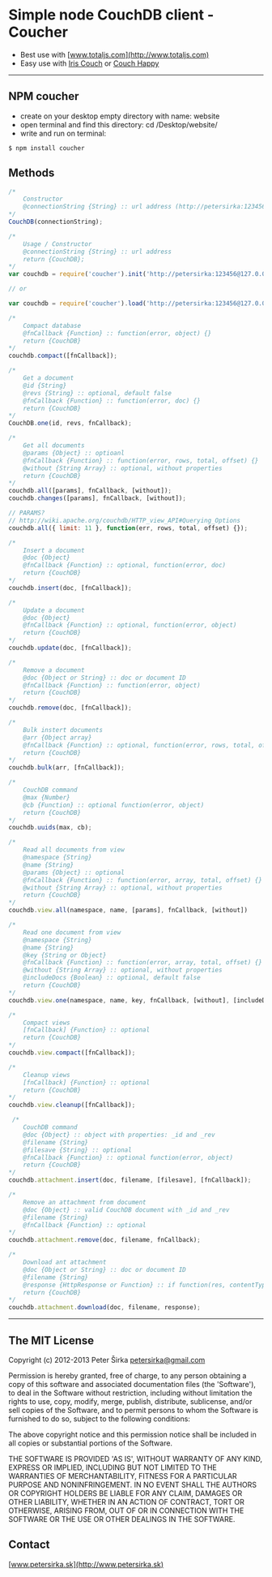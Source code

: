 Simple node CouchDB client - Coucher
====================================

- Best use with [www.totaljs.com](http://www.totaljs.com)
- Easy use with [Iris Couch](http://www.iriscouch.com) or [Couch Happy](https://www.couchappy.com/)

***

## NPM coucher

- create on your desktop empty directory with name: website
- open terminal and find this directory: cd /Desktop/website/
- write and run on terminal:

```text
$ npm install coucher
```

## Methods

```js
/*
    Constructor
    @connectionString {String} :: url address (http://petersirka:123456@127.0.0.1:5984/yourdatabase/)
*/
CouchDB(connectionString);

/*
    Usage / Constructor
    @connectionString {String} :: url address
    return {CouchDB};
*/
var couchdb = require('coucher').init('http://petersirka:123456@127.0.0.1:5984/eshop/');

// or

var couchdb = require('coucher').load('http://petersirka:123456@127.0.0.1:5984/eshop/');

/*
	Compact database
    @fnCallback {Function} :: function(error, object) {}
    return {CouchDB}
*/
couchdb.compact([fnCallback]);

/*
	Get a document
    @id {String}
    @revs {String} :: optional, default false
    @fnCallback {Function} :: function(error, doc) {}
    return {CouchDB}
*/
CouchDB.one(id, revs, fnCallback);

/*
	Get all documents
    @params {Object} :: optioanl
    @fnCallback {Function} :: function(error, rows, total, offset) {}
	@without {String Array} :: optional, without properties
    return {CouchDB}
*/
couchdb.all([params], fnCallback, [without]);
couchdb.changes([params], fnCallback, [without]);

// PARAMS?
// http://wiki.apache.org/couchdb/HTTP_view_API#Querying_Options
couchdb.all({ limit: 11 }, function(err, rows, total, offset) {});

/*
	Insert a document
	@doc {Object}
	@fnCallback {Function} :: optional, function(error, doc)
	return {CouchDB}
*/
couchdb.insert(doc, [fnCallback]);

/*
	Update a document
	@doc {Object}
	@fnCallback {Function} :: optional, function(error, object)
	return {CouchDB}
*/
couchdb.update(doc, [fnCallback]);

/*
	Remove a document
	@doc {Object or String} :: doc or document ID
	@fnCallback {Function} :: function(error, object)
	return {CouchDB}
*/
couchdb.remove(doc, [fnCallback]);

/*
	Bulk instert documents
	@arr {Object array}
	@fnCallback {Function} :: optional, function(error, rows, total, offset)
	return {CouchDB}
*/
couchdb.bulk(arr, [fnCallback]);

/*
    CouchDB command
    @max {Number}
    @cb {Function} :: optional function(error, object)
    return {CouchDB}
*/
couchdb.uuids(max, cb);

/*
	Read all documents from view
	@namespace {String}
	@name {String}
	@params {Object} :: optional
	@fnCallback {Function} :: function(error, array, total, offset) {}
	@without {String Array} :: optional, without properties
	return {CouchDB}
*/
couchdb.view.all(namespace, name, [params], fnCallback, [without])

/*
	Read one document from view
	@namespace {String}
	@name {String}
	@key {String or Object}
	@fnCallback {Function} :: function(error, array, total, offset) {}
	@without {String Array} :: optional, without properties
	@includeDocs {Boolean} :: optional, default false
	return {CouchDB}
*/
couchdb.view.one(namespace, name, key, fnCallback, [without], [includeDocs]);

/*
	Compact views
	[fnCallback] {Function} :: optional
	return {CouchDB}
*/
couchdb.view.compact([fnCallback]);

/*
	Cleanup views
	[fnCallback] {Function} :: optional
	return {CouchDB}
*/
couchdb.view.cleanup([fnCallback]);

 /*
	CouchDB command
	@doc {Object} :: object with properties: _id and _rev
	@filename {String}
	@filesave {String} :: optional
	@fnCallback {Function} :: optional function(error, object)
	return {CouchDB}
*/
couchdb.attachment.insert(doc, filename, [filesave], [fnCallback]);

/*
	Remove an attachment from document
	@doc {Object} :: valid CouchDB document with _id and _rev
	@filename {String}
	@fnCallback {Function} :: optional
*/
couchdb.attachment.remove(doc, filename, fnCallback);

/*
	Download ant attachment
	@doc {Object or String} :: doc or document ID
	@filename {String}
	@response {HttpResponse or Function} :: if function(res, contentType)
	return {CouchDB}
*/
couchdb.attachment.download(doc, filename, response);

```

***

## The MIT License

Copyright (c) 2012-2013 Peter Širka <petersirka@gmail.com>

Permission is hereby granted, free of charge, to any person obtaining a copy of this software and associated documentation files (the 'Software'), to deal in the Software without restriction, including without limitation the rights to use, copy, modify, merge, publish, distribute, sublicense, and/or sell copies of the Software, and to permit persons to whom the Software is furnished to do so, subject to the following conditions:

The above copyright notice and this permission notice shall be included in all copies or substantial portions of the Software.

THE SOFTWARE IS PROVIDED 'AS IS', WITHOUT WARRANTY OF ANY KIND, EXPRESS OR IMPLIED, INCLUDING BUT NOT LIMITED TO THE WARRANTIES OF MERCHANTABILITY, FITNESS FOR A PARTICULAR PURPOSE AND NONINFRINGEMENT. IN NO EVENT SHALL THE AUTHORS OR COPYRIGHT HOLDERS BE LIABLE FOR ANY CLAIM, DAMAGES OR OTHER LIABILITY, WHETHER IN AN ACTION OF CONTRACT, TORT OR OTHERWISE, ARISING FROM, OUT OF OR IN CONNECTION WITH THE SOFTWARE OR THE USE OR OTHER DEALINGS IN THE SOFTWARE.

## Contact

[www.petersirka.sk](http://www.petersirka.sk)
